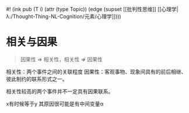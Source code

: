 #! (ink pub (T i) (attr (type Topic)) (edge (supset [[批判性思维]] [[心理学|λ:/Thought-Thing-NL-Cognition/元素/心理学]])))

# 相关与因果

> 因果性 ⇒ 相关性，相关性 ⇏ 因果性

相关性：两个事件之间的关联程度
因果性：客观事物、现象间具有的前后相继、彼此制约的联系形式之一。

相关性较高的两个事件并不一定具有因果联系。

x有时候等于y 其原因很可能是有中间变量α